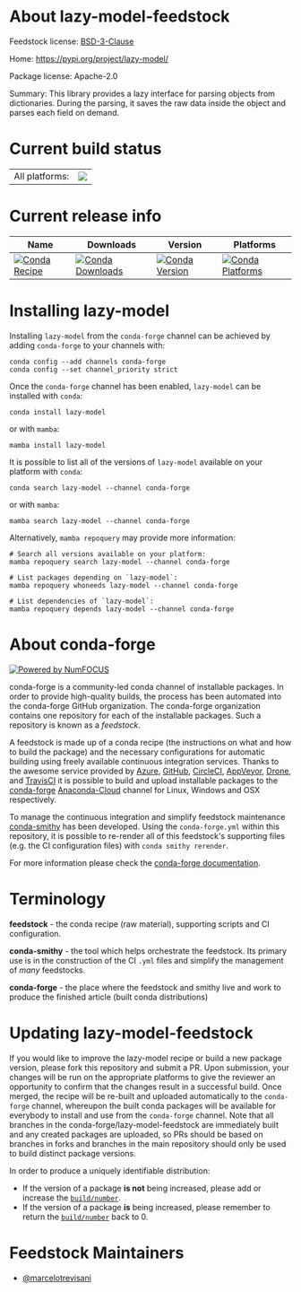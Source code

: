 About lazy-model-feedstock
==========================

Feedstock license: [BSD-3-Clause](https://github.com/conda-forge/lazy-model-feedstock/blob/main/LICENSE.txt)

Home: https://pypi.org/project/lazy-model/

Package license: Apache-2.0

Summary: This library provides a lazy interface for parsing objects from dictionaries. During the parsing, it saves the raw data inside the object and parses each field on demand.

Current build status
====================


<table><tr><td>All platforms:</td>
    <td>
      <a href="https://dev.azure.com/conda-forge/feedstock-builds/_build/latest?definitionId=19177&branchName=main">
        <img src="https://dev.azure.com/conda-forge/feedstock-builds/_apis/build/status/lazy-model-feedstock?branchName=main">
      </a>
    </td>
  </tr>
</table>

Current release info
====================

| Name | Downloads | Version | Platforms |
| --- | --- | --- | --- |
| [![Conda Recipe](https://img.shields.io/badge/recipe-lazy--model-green.svg)](https://anaconda.org/conda-forge/lazy-model) | [![Conda Downloads](https://img.shields.io/conda/dn/conda-forge/lazy-model.svg)](https://anaconda.org/conda-forge/lazy-model) | [![Conda Version](https://img.shields.io/conda/vn/conda-forge/lazy-model.svg)](https://anaconda.org/conda-forge/lazy-model) | [![Conda Platforms](https://img.shields.io/conda/pn/conda-forge/lazy-model.svg)](https://anaconda.org/conda-forge/lazy-model) |

Installing lazy-model
=====================

Installing `lazy-model` from the `conda-forge` channel can be achieved by adding `conda-forge` to your channels with:

```
conda config --add channels conda-forge
conda config --set channel_priority strict
```

Once the `conda-forge` channel has been enabled, `lazy-model` can be installed with `conda`:

```
conda install lazy-model
```

or with `mamba`:

```
mamba install lazy-model
```

It is possible to list all of the versions of `lazy-model` available on your platform with `conda`:

```
conda search lazy-model --channel conda-forge
```

or with `mamba`:

```
mamba search lazy-model --channel conda-forge
```

Alternatively, `mamba repoquery` may provide more information:

```
# Search all versions available on your platform:
mamba repoquery search lazy-model --channel conda-forge

# List packages depending on `lazy-model`:
mamba repoquery whoneeds lazy-model --channel conda-forge

# List dependencies of `lazy-model`:
mamba repoquery depends lazy-model --channel conda-forge
```


About conda-forge
=================

[![Powered by
NumFOCUS](https://img.shields.io/badge/powered%20by-NumFOCUS-orange.svg?style=flat&colorA=E1523D&colorB=007D8A)](https://numfocus.org)

conda-forge is a community-led conda channel of installable packages.
In order to provide high-quality builds, the process has been automated into the
conda-forge GitHub organization. The conda-forge organization contains one repository
for each of the installable packages. Such a repository is known as a *feedstock*.

A feedstock is made up of a conda recipe (the instructions on what and how to build
the package) and the necessary configurations for automatic building using freely
available continuous integration services. Thanks to the awesome service provided by
[Azure](https://azure.microsoft.com/en-us/services/devops/), [GitHub](https://github.com/),
[CircleCI](https://circleci.com/), [AppVeyor](https://www.appveyor.com/),
[Drone](https://cloud.drone.io/welcome), and [TravisCI](https://travis-ci.com/)
it is possible to build and upload installable packages to the
[conda-forge](https://anaconda.org/conda-forge) [Anaconda-Cloud](https://anaconda.org/)
channel for Linux, Windows and OSX respectively.

To manage the continuous integration and simplify feedstock maintenance
[conda-smithy](https://github.com/conda-forge/conda-smithy) has been developed.
Using the ``conda-forge.yml`` within this repository, it is possible to re-render all of
this feedstock's supporting files (e.g. the CI configuration files) with ``conda smithy rerender``.

For more information please check the [conda-forge documentation](https://conda-forge.org/docs/).

Terminology
===========

**feedstock** - the conda recipe (raw material), supporting scripts and CI configuration.

**conda-smithy** - the tool which helps orchestrate the feedstock.
                   Its primary use is in the construction of the CI ``.yml`` files
                   and simplify the management of *many* feedstocks.

**conda-forge** - the place where the feedstock and smithy live and work to
                  produce the finished article (built conda distributions)


Updating lazy-model-feedstock
=============================

If you would like to improve the lazy-model recipe or build a new
package version, please fork this repository and submit a PR. Upon submission,
your changes will be run on the appropriate platforms to give the reviewer an
opportunity to confirm that the changes result in a successful build. Once
merged, the recipe will be re-built and uploaded automatically to the
`conda-forge` channel, whereupon the built conda packages will be available for
everybody to install and use from the `conda-forge` channel.
Note that all branches in the conda-forge/lazy-model-feedstock are
immediately built and any created packages are uploaded, so PRs should be based
on branches in forks and branches in the main repository should only be used to
build distinct package versions.

In order to produce a uniquely identifiable distribution:
 * If the version of a package **is not** being increased, please add or increase
   the [``build/number``](https://docs.conda.io/projects/conda-build/en/latest/resources/define-metadata.html#build-number-and-string).
 * If the version of a package **is** being increased, please remember to return
   the [``build/number``](https://docs.conda.io/projects/conda-build/en/latest/resources/define-metadata.html#build-number-and-string)
   back to 0.

Feedstock Maintainers
=====================

* [@marcelotrevisani](https://github.com/marcelotrevisani/)

